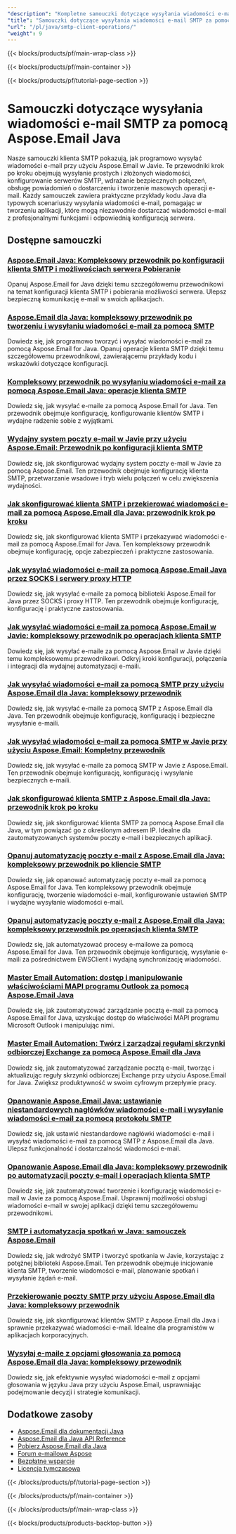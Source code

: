 ```yaml
---
"description": "Kompletne samouczki dotyczące wysyłania wiadomości e-mail, wdrażania zaawansowanego dostarczania wiadomości e-mail i konfiguracji SMTP przy użyciu Aspose.Email dla Java."
"title": "Samouczki dotyczące wysyłania wiadomości e-mail SMTP za pomocą Aspose.Email Java"
"url": "/pl/java/smtp-client-operations/"
"weight": 9
---
```


{{< blocks/products/pf/main-wrap-class >}}

{{< blocks/products/pf/main-container >}}

{{< blocks/products/pf/tutorial-page-section >}}
# Samouczki dotyczące wysyłania wiadomości e-mail SMTP za pomocą Aspose.Email Java

Nasze samouczki klienta SMTP pokazują, jak programowo wysyłać wiadomości e-mail przy użyciu Aspose.Email w Javie. Te przewodniki krok po kroku obejmują wysyłanie prostych i złożonych wiadomości, konfigurowanie serwerów SMTP, wdrażanie bezpiecznych połączeń, obsługę powiadomień o dostarczeniu i tworzenie masowych operacji e-mail. Każdy samouczek zawiera praktyczne przykłady kodu Java dla typowych scenariuszy wysyłania wiadomości e-mail, pomagając w tworzeniu aplikacji, które mogą niezawodnie dostarczać wiadomości e-mail z profesjonalnymi funkcjami i odpowiednią konfiguracją serwera.

## Dostępne samouczki

### [Aspose.Email Java: Kompleksowy przewodnik po konfiguracji klienta SMTP i możliwościach serwera Pobieranie](./aspose-email-java-smtp-setup-server-capabilities/)
Opanuj Aspose.Email for Java dzięki temu szczegółowemu przewodnikowi na temat konfiguracji klienta SMTP i pobierania możliwości serwera. Ulepsz bezpieczną komunikację e-mail w swoich aplikacjach.

### [Aspose.Email dla Java: kompleksowy przewodnik po tworzeniu i wysyłaniu wiadomości e-mail za pomocą SMTP](./aspose-email-java-create-send-emails/)
Dowiedz się, jak programowo tworzyć i wysyłać wiadomości e-mail za pomocą Aspose.Email for Java. Opanuj operacje klienta SMTP dzięki temu szczegółowemu przewodnikowi, zawierającemu przykłady kodu i wskazówki dotyczące konfiguracji.

### [Kompleksowy przewodnik po wysyłaniu wiadomości e-mail za pomocą Aspose.Email Java: operacje klienta SMTP](./send-emails-aspose-email-java-guide/)
Dowiedz się, jak wysyłać e-maile za pomocą Aspose.Email for Java. Ten przewodnik obejmuje konfigurację, konfigurowanie klientów SMTP i wydajne radzenie sobie z wyjątkami.

### [Wydajny system poczty e-mail w Javie przy użyciu Aspose.Email: Przewodnik po konfiguracji klienta SMTP](./efficient-email-system-java-aspose-email-smtp-setup/)
Dowiedz się, jak skonfigurować wydajny system poczty e-mail w Javie za pomocą Aspose.Email. Ten przewodnik obejmuje konfigurację klienta SMTP, przetwarzanie wsadowe i tryb wielu połączeń w celu zwiększenia wydajności.

### [Jak skonfigurować klienta SMTP i przekierować wiadomości e-mail za pomocą Aspose.Email dla Java: przewodnik krok po kroku](./smtp-client-email-forwarding-aspose-java/)
Dowiedz się, jak skonfigurować klienta SMTP i przekazywać wiadomości e-mail za pomocą Aspose.Email for Java. Ten kompleksowy przewodnik obejmuje konfigurację, opcje zabezpieczeń i praktyczne zastosowania.

### [Jak wysyłać wiadomości e-mail za pomocą Aspose.Email Java przez SOCKS i serwery proxy HTTP](./aspose-email-java-send-via-socks-http-proxies/)
Dowiedz się, jak wysyłać e-maile za pomocą biblioteki Aspose.Email for Java przez SOCKS i proxy HTTP. Ten przewodnik obejmuje konfigurację, konfigurację i praktyczne zastosowania.

### [Jak wysyłać wiadomości e-mail za pomocą Aspose.Email w Javie: kompleksowy przewodnik po operacjach klienta SMTP](./send-emails-aspose-email-java-tutorial/)
Dowiedz się, jak wysyłać e-maile za pomocą Aspose.Email w Javie dzięki temu kompleksowemu przewodnikowi. Odkryj kroki konfiguracji, połączenia i integracji dla wydajnej automatyzacji e-maili.

### [Jak wysyłać wiadomości e-mail za pomocą SMTP przy użyciu Aspose.Email dla Java: kompleksowy przewodnik](./send-emails-smtp-aspose-email-java-guide/)
Dowiedz się, jak wysyłać e-maile za pomocą SMTP z Aspose.Email dla Java. Ten przewodnik obejmuje konfigurację, konfigurację i bezpieczne wysyłanie e-maili.

### [Jak wysyłać wiadomości e-mail za pomocą SMTP w Javie przy użyciu Aspose.Email: Kompletny przewodnik](./send-emails-smtp-java-aspose-email-guide/)
Dowiedz się, jak wysyłać e-maile za pomocą SMTP w Javie z Aspose.Email. Ten przewodnik obejmuje konfigurację, konfigurację i wysyłanie bezpiecznych e-maili.

### [Jak skonfigurować klienta SMTP z Aspose.Email dla Java: przewodnik krok po kroku](./aspose-email-java-smtp-client-setup/)
Dowiedz się, jak skonfigurować klienta SMTP za pomocą Aspose.Email dla Java, w tym powiązać go z określonym adresem IP. Idealne dla zautomatyzowanych systemów poczty e-mail i bezpiecznych aplikacji.

### [Opanuj automatyzację poczty e-mail z Aspose.Email dla Java: kompleksowy przewodnik po kliencie SMTP](./aspose-email-java-tutorial/)
Dowiedz się, jak opanować automatyzację poczty e-mail za pomocą Aspose.Email for Java. Ten kompleksowy przewodnik obejmuje konfigurację, tworzenie wiadomości e-mail, konfigurowanie ustawień SMTP i wydajne wysyłanie wiadomości e-mail.

### [Opanuj automatyzację poczty e-mail z Aspose.Email dla Java: kompleksowy przewodnik po operacjach klienta SMTP](./aspose-email-java-automation-tutorial/)
Dowiedz się, jak automatyzować procesy e-mailowe za pomocą Aspose.Email for Java. Ten przewodnik obejmuje konfigurację, wysyłanie e-maili za pośrednictwem EWSClient i wydajną synchronizację wiadomości.

### [Master Email Automation: dostęp i manipulowanie właściwościami MAPI programu Outlook za pomocą Aspose.Email Java](./aspose-email-java-access-mapi-properties/)
Dowiedz się, jak zautomatyzować zarządzanie pocztą e-mail za pomocą Aspose.Email for Java, uzyskując dostęp do właściwości MAPI programu Microsoft Outlook i manipulując nimi.

### [Master Email Automation: Twórz i zarządzaj regułami skrzynki odbiorczej Exchange za pomocą Aspose.Email dla Java](./master-email-automation-aspose-email-java/)
Dowiedz się, jak zautomatyzować zarządzanie pocztą e-mail, tworząc i aktualizując reguły skrzynki odbiorczej Exchange przy użyciu Aspose.Email for Java. Zwiększ produktywność w swoim cyfrowym przepływie pracy.

### [Opanowanie Aspose.Email Java: ustawianie niestandardowych nagłówków wiadomości e-mail i wysyłanie wiadomości e-mail za pomocą protokołu SMTP](./aspose-email-java-custom-headers-smtp/)
Dowiedz się, jak ustawić niestandardowe nagłówki wiadomości e-mail i wysyłać wiadomości e-mail za pomocą SMTP z Aspose.Email dla Java. Ulepsz funkcjonalność i dostarczalność wiadomości e-mail.

### [Opanowanie Aspose.Email dla Java: kompleksowy przewodnik po automatyzacji poczty e-mail i operacjach klienta SMTP](./aspose-email-java-automation-guide/)
Dowiedz się, jak zautomatyzować tworzenie i konfigurację wiadomości e-mail w Javie za pomocą Aspose.Email. Usprawnij możliwości obsługi wiadomości e-mail w swojej aplikacji dzięki temu szczegółowemu przewodnikowi.

### [SMTP i automatyzacja spotkań w Java: samouczek Aspose.Email](./smtp-appointment-automation-aspose-email-java/)
Dowiedz się, jak wdrożyć SMTP i tworzyć spotkania w Javie, korzystając z potężnej biblioteki Aspose.Email. Ten przewodnik obejmuje inicjowanie klienta SMTP, tworzenie wiadomości e-mail, planowanie spotkań i wysyłanie żądań e-mail.

### [Przekierowanie poczty SMTP przy użyciu Aspose.Email dla Java: kompleksowy przewodnik](./smtp-email-forwarding-aspose-email-java/)
Dowiedz się, jak skonfigurować klientów SMTP z Aspose.Email dla Java i sprawnie przekazywać wiadomości e-mail. Idealne dla programistów w aplikacjach korporacyjnych.

### [Wysyłaj e-maile z opcjami głosowania za pomocą Aspose.Email dla Java: kompleksowy przewodnik](./send-emails-voting-options-aspose-email-java/)
Dowiedz się, jak efektywnie wysyłać wiadomości e-mail z opcjami głosowania w języku Java przy użyciu Aspose.Email, usprawniając podejmowanie decyzji i strategie komunikacji.

## Dodatkowe zasoby

- [Aspose.Email dla dokumentacji Java](https://docs.aspose.com/email/java/)
- [Aspose.Email dla Java API Reference](https://reference.aspose.com/email/java/)
- [Pobierz Aspose.Email dla Java](https://releases.aspose.com/email/java/)
- [Forum e-mailowe Aspose](https://forum.aspose.com/c/email)
- [Bezpłatne wsparcie](https://forum.aspose.com/)
- [Licencja tymczasowa](https://purchase.aspose.com/temporary-license/)

{{< /blocks/products/pf/tutorial-page-section >}}

{{< /blocks/products/pf/main-container >}}

{{< /blocks/products/pf/main-wrap-class >}}

{{< blocks/products/products-backtop-button >}}